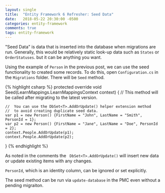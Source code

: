 ```yaml
---
layout: single
title:  "Entity Framework 6 Refresher: Seed Data"
date:   2018-05-22 20:30:00 -0500
categories: entity-framework
comments: true
tags: entity-framework
---
```


"Seed Data" is data that is inserted into the database when migrations are run.  Generally, this would be relatively static look-up data such as `States` or `OrderStatuses`. but it can be anything you want.

Using the example of `Person` in the previous post, we can use the seed functionality to created some records.  To do this, open `Configuration.cs` in the `Migrations` folder.  There will be `Seed` method.

{% highlight csharp %}
protected override void Seed(LearnMappings.LearnMappingsContext context)
{
    //  This method will be called after migrating to the latest version.

    //  You can use the DbSet<T>.AddOrUpdate() helper extension method 
    //  to avoid creating duplicate seed data.
    var p1 = new Person() {FirstName = "John", LastName = "Smith", PersonId = 1};
    var p2 = new Person() {FirstName = "Jane", LastName = "Doe", PersonId = 2};
    context.People.AddOrUpdate(p1);
    context.People.AddOrUpdate(p2);
}
{% endhighlight %}

As noted in the comments the ` DbSet<T>.AddOrUpdate()` will insert new data or update existing items with any changes.

`PersonId`, which is an identity column, can be ignored or set explicitly.

The seed method can be run via `update-database` in the PMC even without a pending migraiton.